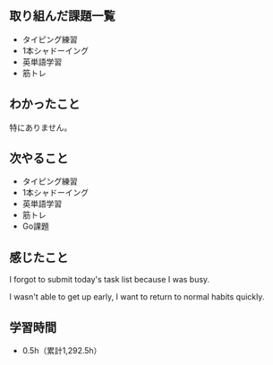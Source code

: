 ## 取り組んだ課題一覧
- タイピング練習
- 1本シャドーイング
- 英単語学習
- 筋トレ
## わかったこと
特にありません。
## 次やること
- タイピング練習
- 1本シャドーイング
- 英単語学習
- 筋トレ
- Go課題
## 感じたこと
I forgot to submit today's task list because I was busy.

I wasn't able to get up early, I want to return to normal habits quickly.

## 学習時間
- 0.5h（累計1,292.5h）